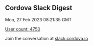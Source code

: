 ## Cordova Slack Digest
Mon, 27 Feb 2023 08:21:35 GMT

[User count: 4750](https://cordova.slack.com/)


Join the conversation at [slack.cordova.io](http://slack.cordova.io/)

